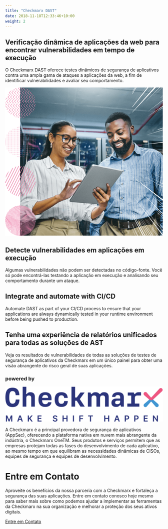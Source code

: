 ```yaml
---
title: "Checkmarx DAST"
date: 2018-11-18T12:33:46+10:00
weight: 2
---
```


## Verificação dinâmica de aplicações da web para encontrar vulnerabilidades em tempo de execução
O Checkmarx DAST oferece testes dinâmicos de segurança de aplicativos contra uma ampla gama de ataques a aplicações da web, a fim de identificar vulnerabilidades e avaliar seu comportamento.

![Accounting Services](/images/DAST-image1.png)

## Detecte vulnerabilidades em aplicações em execução
Algumas vulnerabilidades não podem ser detectadas no código-fonte. Você só pode encontrá-las testando a aplicação em execução e analisando seu comportamento durante um ataque.

## Integrate and automate with CI/CD
Automate DAST as part of your CI/CD process to ensure that your applications are always dynamically tested in your runtime environment before being pushed to production.

## Tenha uma experiência de relatórios unificados para todas as soluções de AST
Veja os resultados de vulnerabilidades de todas as soluções de testes de segurança de aplicativos da Checkmarx em um único painel para obter uma visão abrangente do risco geral de suas aplicações.


### powered by 


![Checkmarx](/images/logo/Checkmarx%20logo%2B%20slogan.svg)

A Checkmarx é a principal provedora de segurança de aplicativos (AppSec), oferecendo a plataforma nativa em nuvem mais abrangente da indústria, o Checkmarx OneTM. Seus produtos e serviços permitem que as empresas protejam todas as fases do desenvolvimento de cada aplicativo, ao mesmo tempo em que equilibram as necessidades dinâmicas de CISOs, equipes de segurança e equipes de desenvolvimento.

# Entre em Contato

Aproveite os benefícios da nossa parceria com a Checkmarx e fortaleça a segurança das suas aplicações. Entre em contato conosco hoje mesmo para saber mais sobre como podemos ajudar a implementar as ferramentas da Checkmarx na sua organização e melhorar a proteção dos seus ativos digitais.


 <div class="row justify-content-center">
    <div class="col-auto">
      <a class="button button-primary" href="{{ "contact" | relative_url }}">Entre em Contato</a>
    </div>
</div>